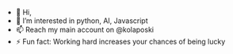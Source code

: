 - 👋 Hi, 
- 👀 I’m interested in python, AI, Javascript
- 📫 Reach my main account on @kolaposki
- ⚡ Fun fact: Working hard increases your chances of being lucky

<!---
kolaposkiihumber/kolaposkiihumber is a ✨ special ✨ repository because its `README.md` (this file) appears on your GitHub profile.
You can click the Preview link to take a look at your changes.
--->
